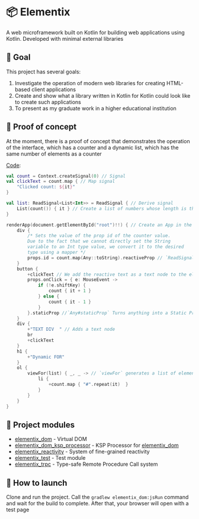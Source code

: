 # 📦 Elementix

A web microframework built on Kotlin for building web applications using Kotlin. Developed with minimal external libraries

## 🎯 Goal

This project has several goals:

1. Investigate the operation of modern web libraries for creating HTML-based client applications
2. Create and show what a library written in Kotlin for Kotlin could look like to create such applications
3. To present as my graduate work in a higher educational institution

## 📝 Proof of concept

At the moment, there is a proof of concept that demonstrates the operation of the interface, which has a counter and a
dynamic list, which has the same number of elements as a counter

[Code](elementix_test/src/jsMain/kotlin/Main.kt):

```kt
val count = Context.createSignal(0) // Signal
val clickText = count.map { // Map signal
    "Clicked count: ${it}"
}

val list: ReadSignal<List<Int>> = ReadSignal { // Derive signal
    List(count()) { it } // Create a list of numbers whose length is the value of the counter
}

renderApp(document.getElementById("root")!!) { // Create an App in the root element
    div {
        /* Sets the value of the prop id of the counter value.
        Due to the fact that we cannot directly set the String
        variable to an Int type value, we convert it to the desired
        type using a mapper */
        props.id = count.map(Any::toString).reactiveProp // `ReadSignal#reactiveProp` converts `ReadSignal` to `ReactiveProp`
    }
    button {
        +clickText // We add the reactive text as a text node to the element
        props.onClick = { e: MouseEvent ->
            if (!e.shiftKey) {
                count { it + 1 }
            } else {
                count { it - 1 }
            }
        }.staticProp //`Any#staticProp` Turns anything into a Static Prop
    }
    div {
        +"TEXT DIV  " // Adds a text node
        br
        +clickText
    }
    h1 {
        +"Dynamic FOR"
    }
    ol {
        viewFor(list) { _, _ -> // `viewFor` generates a list of elements based on a list using a generator function
            li {
                +count.map { "#".repeat(it)  }
            }
        }
    }
}
```

## 🧰 Project modules

- [elementix_dom](./elementix_dom) - Virtual DOM
- [elementix_dom_ksp_processor](./elementix_dom_ksp_processor) - KSP Processor for [elementix_dom](./elementix_dom)
- [elementix_reactivity](./elementix_reactivity) - System of fine-grained reactivity
- [elementix_test](./elementix_test) - Test module
- [elementix_trpc](./elementix_trpc) - Type-safe Remote Procedure Call system

## 👟 How to launch

Clone and run the project. Call the `gradlew elementix_dom:jsRun` command and wait for the build to complete. After that, your
browser will open with a test page

